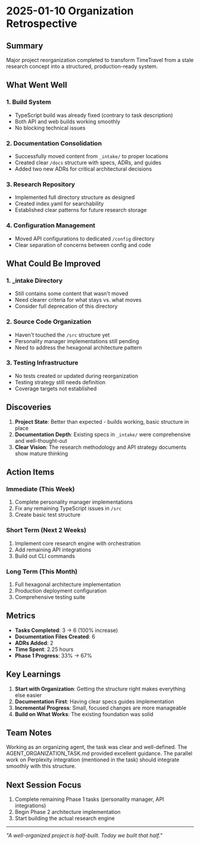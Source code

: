 # 2025-01-10 Organization Retrospective

## Summary

Major project reorganization completed to transform TimeTravel from a stale research concept into a structured, production-ready system.

## What Went Well

### 1. Build System

- TypeScript build was already fixed (contrary to task description)
- Both API and web builds working smoothly
- No blocking technical issues

### 2. Documentation Consolidation

- Successfully moved content from `_intake/` to proper locations
- Created clear `/docs` structure with specs, ADRs, and guides
- Added two new ADRs for critical architectural decisions

### 3. Research Repository

- Implemented full directory structure as designed
- Created index.yaml for searchability
- Established clear patterns for future research storage

### 4. Configuration Management

- Moved API configurations to dedicated `/config` directory
- Clear separation of concerns between config and code

## What Could Be Improved

### 1. \_intake Directory

- Still contains some content that wasn't moved
- Need clearer criteria for what stays vs. what moves
- Consider full deprecation of this directory

### 2. Source Code Organization

- Haven't touched the `/src` structure yet
- Personality manager implementations still pending
- Need to address the hexagonal architecture pattern

### 3. Testing Infrastructure

- No tests created or updated during reorganization
- Testing strategy still needs definition
- Coverage targets not established

## Discoveries

1. **Project State**: Better than expected - builds working, basic structure in place
2. **Documentation Depth**: Existing specs in `_intake/` were comprehensive and well-thought-out
3. **Clear Vision**: The research methodology and API strategy documents show mature thinking

## Action Items

### Immediate (This Week)

1. Complete personality manager implementations
2. Fix any remaining TypeScript issues in `/src`
3. Create basic test structure

### Short Term (Next 2 Weeks)

1. Implement core research engine with orchestration
2. Add remaining API integrations
3. Build out CLI commands

### Long Term (This Month)

1. Full hexagonal architecture implementation
2. Production deployment configuration
3. Comprehensive testing suite

## Metrics

- **Tasks Completed**: 3 → 6 (100% increase)
- **Documentation Files Created**: 6
- **ADRs Added**: 2
- **Time Spent**: 2.25 hours
- **Phase 1 Progress**: 33% → 67%

## Key Learnings

1. **Start with Organization**: Getting the structure right makes everything else easier
2. **Documentation First**: Having clear specs guides implementation
3. **Incremental Progress**: Small, focused changes are more manageable
4. **Build on What Works**: The existing foundation was solid

## Team Notes

Working as an organizing agent, the task was clear and well-defined. The AGENT_ORGANIZATION_TASK.md provided excellent guidance. The parallel work on Perplexity integration (mentioned in the task) should integrate smoothly with this structure.

## Next Session Focus

1. Complete remaining Phase 1 tasks (personality manager, API integrations)
2. Begin Phase 2 architecture implementation
3. Start building the actual research engine

---

_"A well-organized project is half-built. Today we built that half."_
